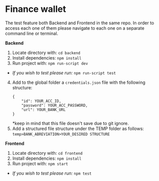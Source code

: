 ﻿# Finance wallet
The test feature both Backend and Frontend in the same repo. In order to access each one of them please navigate to each one on a separate command line or terminal.

**Backend**
1. Locate directory with: `cd backend`
2. Install dependencies: `npm install`
3. Run project with: `npm run-script dev`
* _If you wish to test please run:_ `npm run-script test`
4. Add to the global folder a `credentials.json` file with the following structure: 
    ``` 
    {
        "id": YOUR_ACC_ID,
        "password": YOUR_ACC_PASSWORD,
        "url": YOUR_BANK_URL
    }
    ```
    *keep in mind that this file doesn't save due to git ignore.
5. Add a structured file structure under the TEMP folder as follows: 
    `temp>BANK_ABREVIATION>YOUR_DESIRED STRUCTURE`
    
**Frontend** 
1. Locate directory with: `cd frontend`
2. Install dependencies: `npm install`
3. Run project with: `npm start`
* _If you wish to test please run:_ `npm test`
